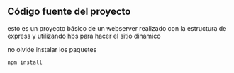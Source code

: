 ## Código  fuente del proyecto

esto es un proyecto básico de un webserver realizado con la estructura de express y utilizando hbs para hacer el sitio dinámico

no olvide instalar los paquetes

```
npm install
```